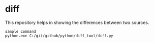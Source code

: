 # diff
This repository helps in showing the differences between two sources.

```
sample command
python.exe C:/git/github/python/diff_tool/diff.py
```
